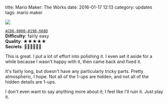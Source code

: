 title: Mario Maker: The Works
date: 2016-01-17 12:13
category: updates
tags: mario maker

<div class="prose-full-illustration">
<img src="/dev/media/mario-maker/the-works.jpg">
</div>

[`ACD6-0000-0198-668D`](https://supermariomakerbookmark.nintendo.net/courses/ACD6-0000-0198-668D)  
**Difficulty**: fairly easy  
**Quality**: ★★★★★  
**Secrets**: 🍄🍄🍄🍄🍄🍄

This is great.  I put a lot of effort into polishing it.  I even set it aside for a while because I wasn't happy with it, then came back and fixed it.

It's fairly long, but doesn't have any particularly tricky parts.  Pretty atmospheric, I hope.  Not all of the 1-ups are hidden, and not all of the hidden details are 1-ups.

I don't even want to say anything more about it; I feel like I'll ruin it.  Just play it.
